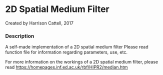 # 2D Spatial Medium Filter

Created by Harrison Cattell, 2017

### Description

A self-made implementation of a 2D spatial medium filter
Please read function file for information regarding parameters, use, etc.

For more information on the workings of a 2D spatial medium filter, please read https://homepages.inf.ed.ac.uk/rbf/HIPR2/median.htm
